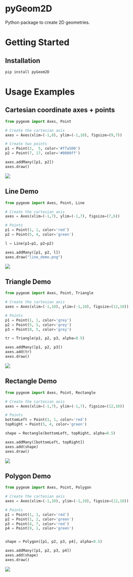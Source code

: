 # pyGeom2D

Python package to create 2D geometries.

# Getting Started

## Installation

```sh
pip install pyGeom2D
```

# Usage Examples

## Cartesian coordinate axes + points

```python
from pygeom import Axes, Point

# Create the cartesian axis
axes = Axes(xlim=(-1,8), ylim=(-1,18), figsize=(9,7))

# Create two points
p1 = Point(2,  5, color='#ffa500')
p2 = Point(7, 17, color='#0000ff')

axes.addMany([p1, p2])
axes.draw()
```

<img src="./img/python_cartesian_axis_points.png" />


## Line Demo

```python
from pygeom import Axes, Point, Line

# Create the cartesian axis
axes = Axes(xlim=(-1,7), ylim=(-1,7), figsize=(7,6))

# Points
p1 = Point(1, 1, color='red')
p2 = Point(5, 4, color='green')

l = Line(p1=p1, p2=p2)

axes.addMany([p1, p2, l])
axes.draw("line_demo.png")
```

<img src="./img/line_2points.png" />


## Triangle Demo

```python
from pygeom import Axes, Point, Triangle

# Create the cartesian axis
axes = Axes(xlim=(-1,10), ylim=(-1,10), figsize=(12,10))

# Points
p1 = Point(1, 1, color='grey')
p2 = Point(5, 5, color='grey')
p3 = Point(8, 5, color='grey')

tr = Triangle(p1, p2, p3, alpha=0.5)

axes.addMany([p1, p2, p3])
axes.add(tr)
axes.draw()
```

<img src="./img/triangle.png" />



## Rectangle Demo

```python
from pygeom import Axes, Point, Rectangle

# Create the cartesian axis
axes = Axes(xlim=(-1,7), ylim=(-1,7), figsize=(12,10))

# Points
bottomLeft = Point(1, 1, color='red')
topRight = Point(5, 4, color='green')

shape = Rectangle(bottomLeft, topRight, alpha=0.5)

axes.addMany([bottomLeft, topRight])
axes.add(shape)
axes.draw()
```

<img src="./img/rectangle.png" />



## Polygon Demo

```python
from pygeom import Axes, Point, Polygon

# Create the cartesian axis
axes = Axes(xlim=(-1,10), ylim=(-1,10), figsize=(12,10))

# Points
p1 = Point(1, 1, color='red')
p2 = Point(1, 2, color='green')
p3 = Point(4, 7, color='red')
p4 = Point(9, 1, color='green')


shape = Polygon([p1, p2, p3, p4], alpha=0.5)

axes.addMany([p1, p2, p3, p4])
axes.add(shape)
axes.draw()
```

<img src="./img/polygon.png" />



